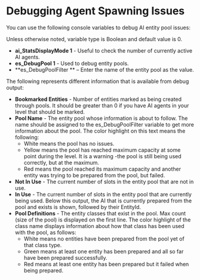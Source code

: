 # Debugging Agent Spawning Issues<a name="ai-spawning-debug"></a>

You can use the following console variables to debug AI entity pool issues:

Unless otherwise noted, variable type is Boolean and default value is 0\.
+ **ai\_StatsDisplayMode 1** \- Useful to check the number of currently active AI agents\.
+ **es\_DebugPool 1** \- Used to debug entity pools\.
+ **es\_DebugPoolFilter ** – Enter the name of the entity pool as the value\.

The following represents different information that is available from debug output:
+ **Bookmarked Entities** \- Number of entities marked as being created through pools\. It should be greater than 0 if you have AI agents in your level that should be marked\.
+ **Pool Name** \- The entity pool whose information is about to follow\. The name should be assigned to the es\_DebugPoolFilter variable to get more information about the pool\. The color highlight on this text means the following:
  + White means the pool has no issues\.
  + Yellow means the pool has reached maximum capacity at some point during the level\. It is a warning \-the pool is still being used correctly, but at the maximum\. 
  + Red means the pool reached its maximum capacity and another entity was trying to be prepared from the pool, but failed\. 
+ **Not In Use** \- The current number of slots in the entity pool that are not in use\.
+ **In Use** \- The current number of slots in the entity pool that are currently being used\. Below this output, the AI that is currently prepared from the pool and exists is shown, followed by their EntityId\.
+ **Pool Definitions** \- The entity classes that exist in the pool\. Max count \(size of the pool\) is displayed on the first line\. The color highlight of the class name displays information about how that class has been used with the pool, as follows:
  + White means no entities have been prepared from the pool yet of that class type\.
  + Green means at least one entity has been prepared and all so far have been prepared successfully\.
  + Red means at least one entity has been prepared but it failed when being prepared\.
